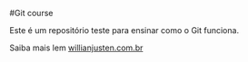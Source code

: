 #Git course

Este é um repositório teste para ensinar como o Git funciona.

Saiba mais lem [willianjusten.com.br](http://willianjusten.com.br)